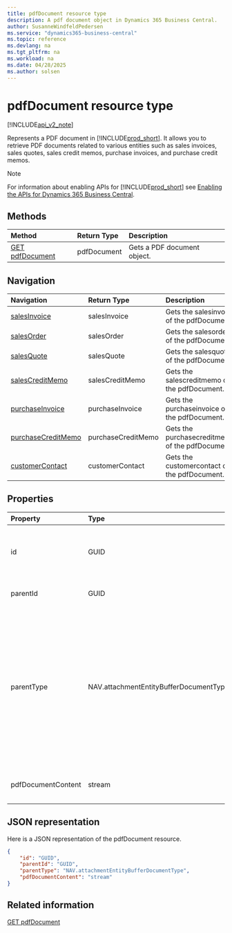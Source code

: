 ```yaml
---
title: pdfDocument resource type
description: A pdf document object in Dynamics 365 Business Central.
author: SusanneWindfeldPedersen
ms.service: "dynamics365-business-central"
ms.topic: reference
ms.devlang: na
ms.tgt_pltfrm: na
ms.workload: na
ms.date: 04/28/2025
ms.author: solsen
---
```


# pdfDocument resource type

[!INCLUDE[api_v2_note](../../../includes/api_v2_note.md)]

Represents a PDF document in [!INCLUDE[prod_short](../../../includes/prod_short.md)]. It allows you to retrieve PDF documents related to various entities such as sales invoices, sales quotes, sales credit memos, purchase invoices, and purchase credit memos.

> [!NOTE]
> For information about enabling APIs for [!INCLUDE[prod_short](../../../includes/prod_short.md)] see [Enabling the APIs for Dynamics 365 Business Central](../enabling-apis-for-dynamics-nav.md).

## Methods

| Method | Return Type|Description |
|:--------------------|:-----------|:-------------------------|
|[GET pdfDocument](../api/dynamics_pdfdocument_get.md)|pdfDocument|Gets a PDF document object.|


## Navigation

| Navigation |Return Type| Description |
|:----------|:----------|:-----------------|
|[salesInvoice](dynamics_salesinvoice.md)|salesInvoice |Gets the salesinvoice of the pdfDocument.|
|[salesOrder](dynamics_salesorder.md)|salesOrder |Gets the salesorder of the pdfDocument.|
|[salesQuote](dynamics_salesquote.md)|salesQuote |Gets the salesquote of the pdfDocument.|
|[salesCreditMemo](dynamics_salescreditmemo.md)|salesCreditMemo |Gets the salescreditmemo of the pdfDocument.|
|[purchaseInvoice](dynamics_purchaseinvoice.md)|purchaseInvoice |Gets the purchaseinvoice of the pdfDocument.|
|[purchaseCreditMemo](dynamics_purchasecreditmemo.md)|purchaseCreditMemo |Gets the purchasecreditmemo of the pdfDocument.|
|[customerContact](dynamics_customercontact.md)|customerContact |Gets the customercontact of the pdfDocument.|

## Properties

| Property           | Type   |Description     |
|:-------------------|:-------|:---------------|
|id|GUID|The unique ID of the PDF document. Non-editable.|
|parentId|GUID|The ID of the parent entity. |
|parentType|NAV.attachmentEntityBufferDocumentType|The type of the parent document of the PDF document. It can be " ", "Journal", "Sales Order", "Sales Quote", "Sales Credit Memo", "Sales Invoice" or "Purchase Invoice".|
|pdfDocumentContent|stream|The content of the PDF document.|

## JSON representation

Here is a JSON representation of the pdfDocument resource.


```json
{
    "id": "GUID",
    "parentId": "GUID",
    "parentType": "NAV.attachmentEntityBufferDocumentType",
    "pdfDocumentContent": "stream"
}
```

## Related information

[GET pdfDocument](../api/dynamics_pdfDocument_Get.md)

